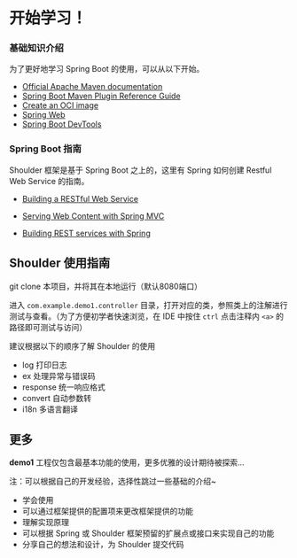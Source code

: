 # 开始学习！

### 基础知识介绍

为了更好地学习 Spring Boot 的使用，可以从以下开始。

* [Official Apache Maven documentation](https://maven.apache.org/guides/index.html)
* [Spring Boot Maven Plugin Reference Guide](https://docs.spring.io/spring-boot/docs/2.3.2.RELEASE/maven-plugin/reference/html/)
* [Create an OCI image](https://docs.spring.io/spring-boot/docs/2.3.2.RELEASE/maven-plugin/reference/html/#build-image)
* [Spring Web](https://docs.spring.io/spring-boot/docs/2.3.2.RELEASE/reference/htmlsingle/#boot-features-developing-web-applications)
* [Spring Boot DevTools](https://docs.spring.io/spring-boot/docs/2.3.2.RELEASE/reference/htmlsingle/#using-boot-devtools)

### Spring Boot 指南

Shoulder 框架是基于 Spring Boot 之上的，这里有 Spring 如何创建 Restful Web Service 的指南。

* [Building a RESTful Web Service](https://spring.io/guides/gs/rest-service/)

* [Serving Web Content with Spring MVC](https://spring.io/guides/gs/serving-web-content/)

* [Building REST services with Spring](https://spring.io/guides/tutorials/bookmarks/)

## Shoulder 使用指南

git clone 本项目，并将其在本地运行（默认8080端口）

进入 `com.example.demo1.controller` 目录，打开对应的类，参照类上的注解进行测试与查看。（为了方便初学者快速浏览，在 IDE 中按住 `ctrl` 点击注释内 `<a>` 的路径即可测试与访问）

建议根据以下的顺序了解 Shoulder 的使用

- log   打印日志
- ex    处理异常与错误码
- response  统一响应格式
- convert   自动参数转
- i18n      多语言翻译

## 更多

**demo1** 工程仅包含最基本功能的使用，更多优雅的设计期待被探索...

注：可以根据自己的开发经验，选择性跳过一些基础的介绍~

- 学会使用
- 可以通过框架提供的配置项来更改框架提供的功能
- 理解实现原理
- 可以根据 Spring 或 Shoulder 框架预留的扩展点或接口来实现自己的功能
- 分享自己的想法和设计，为 Shoulder 提交代码

